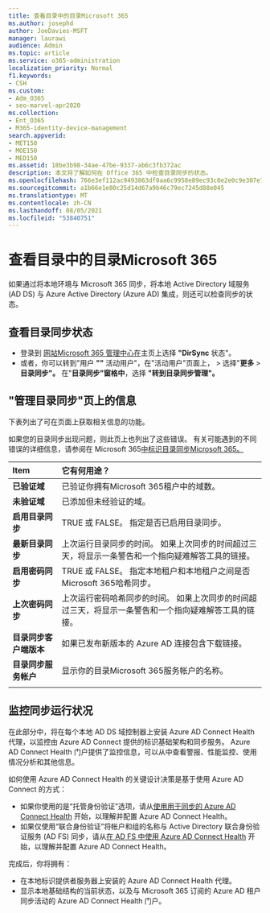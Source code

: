 ```yaml
---
title: 查看目录中的目录Microsoft 365
ms.author: josephd
author: JoeDavies-MSFT
manager: laurawi
audience: Admin
ms.topic: article
ms.service: o365-administration
localization_priority: Normal
f1.keywords:
- CSH
ms.custom:
- Adm_O365
- seo-marvel-apr2020
ms.collection:
- Ent_O365
- M365-identity-device-management
search.appverid:
- MET150
- MOE150
- MED150
ms.assetid: 18be3b98-34ae-47be-9337-ab6c3fb372ac
description: 本文将了解如何在 Office 365 中检查目录同步的状态。
ms.openlocfilehash: 766e3ef112ac9493863df0aa6c9958e89ec93c0e2e0c9e307e7371b536f3cb01
ms.sourcegitcommit: a1b66e1e80c25d14d67a9b46c79ec7245d88e045
ms.translationtype: MT
ms.contentlocale: zh-CN
ms.lasthandoff: 08/05/2021
ms.locfileid: "53840751"
---
```

# <a name="view-directory-synchronization-status-in-microsoft-365"></a>查看目录中的目录Microsoft 365

如果通过将本地环境与 Microsoft 365 同步，将本地 Active Directory 域服务 (AD DS) 与 Azure Active Directory (Azure AD) 集成，则还可以检查同步的状态。
  
## <a name="view-directory-synchronization-status"></a>查看目录同步状态

- 登录到 [网站Microsoft 365 管理中心在](https://admin.microsoft.com)主页上选择 **"DirSync** 状态"。
- 或者，你可以转到"用户 **""** 活动用户"，在"活动用户"页面上， \> 选择"**更多** \> **目录同步"。** 在"**目录同步"窗格中**，选择 **"转到目录同步管理"。**

## <a name="information-on-the-manage-directory-synchronization-page"></a>"管理目录同步"页上的信息

下表列出了可在页面上获取相关信息的功能。
  
如果您的目录同步出现问题，则此页上也列出了这些错误。 有关可能遇到的不同错误的详细信息，请参阅在 Microsoft 365[中标识目录同步Microsoft 365。](identify-directory-synchronization-errors.md)
  
|Item|它有何用途？|
|:-----|:-----|
|**已验证域** | 已验证你拥有Microsoft 365租户中的域数。 |
|**未验证域** | 已添加但未经验证的域。 |
|**启用目录同步** |TRUE 或 FALSE。 指定是否已启用目录同步。 |
|**最新目录同步** | 上次运行目录同步的时间。 如果上次同步的时间超过三天，将显示一条警告和一个指向疑难解答工具的链接。 |
|**启用密码同步** | TRUE 或 FALSE。 指定本地租户和本地租户之间是否Microsoft 365哈希同步。 |
|**上次密码同步** | 上次运行密码哈希同步的时间。 如果上次同步的时间超过三天，将显示一条警告和一个指向疑难解答工具的链接。 |
|**目录同步客户端版本** | 如果已发布新版本的 Azure AD 连接包含下载链接。 |
|**目录同步服务帐户** | 显示你的目录Microsoft 365服务帐户的名称。 |
|||

## <a name="monitor-synchronization-health"></a>监控同步运行状况

在此部分中，将在每个本地 AD DS 域控制器上安装 Azure AD Connect Health 代理，以监控由 Azure AD Connect 提供的标识基础架构和同步服务。 Azure AD Connect Health 门户提供了监控信息，可以从中查看警报、性能监控、使用情况分析和其他信息。

如何使用 Azure AD Connect Health 的关键设计决策是基于使用 Azure AD Connect 的方式：

- 如果你使用的是“托管身份验证”选项，请从[使用用于同步的 Azure AD Connect Health](/azure/active-directory/connect-health/active-directory-aadconnect-health-sync) 开始，以理解并配置 Azure AD Connect Health。
- 如果仅使用“联合身份验证”将帐户和组的名称与 Active Directory 联合身份验证服务 (AD FS) 同步，请从[在 AD FS 中使用 Azure AD Connect Health](/azure/active-directory/connect-health/active-directory-aadconnect-health-adfs) 开始，以理解并配置 Azure AD Connect Health。

完成后，你将拥有：

- 在本地标识提供者服务器上安装的 Azure AD Connect Health 代理。
- 显示本地基础结构的当前状态，以及与 Microsoft 365 订阅的 Azure AD 租户同步活动的 Azure AD Connect Health 门户。